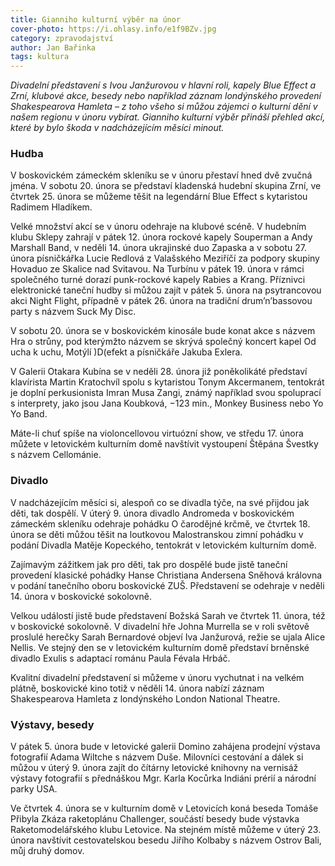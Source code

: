 ```yaml
---
title: Gianniho kulturní výběr na únor
cover-photo: https://i.ohlasy.info/e1f9BZv.jpg
category: zpravodajství
author: Jan Bařinka
tags: kultura
---
```


*Divadelní představení s Ivou Janžurovou v hlavní roli, kapely Blue Effect a Zrní, klubové akce, besedy nebo například záznam londýnského provedení Shakespearova Hamleta – z toho všeho si můžou zájemci o kulturní dění v našem regionu v únoru vybírat. Gianniho kulturní výběr přináší přehled akcí, které by bylo škoda v nadcházejícím měsíci minout.*

### Hudba

V boskovickém zámeckém skleníku se v únoru přestaví hned dvě zvučná jména. V sobotu 20. února se představí kladenská hudební skupina Zrní, ve čtvrtek 25. února se můžeme těšit na legendární Blue Effect s kytaristou Radimem Hladíkem.

Velké množství akcí se v únoru odehraje na klubové scéně. V hudebním klubu Sklepy zahrají v pátek 12. února rockové kapely Souperman a Andy Marshall Band, v neděli 14. února ukrajinské duo Zapaska a v sobotu 27. února písničkářka Lucie Redlová z Valašského Meziříčí za podpory skupiny Hovaduo ze Skalice nad Svitavou. Na Turbínu v pátek 19. února v rámci společného turné dorazí punk-rockové kapely Rabies a Krang. Příznivci elektronické taneční hudby si můžou zajít v pátek 5. února na psytrancovou akci Night Flight, případně v pátek 26. února na tradiční drum’n’bassovou party s názvem Suck My Disc.

V sobotu 20. února se v boskovickém kinosále bude konat akce s názvem Hra o strůny, pod kterýmžto názvem se skrývá společný koncert kapel Od ucha k uchu, Motýlí )D(efekt a písničkáře Jakuba Exlera.

V Galerii Otakara Kubína se v neděli 28. února již poněkolikáté představí klavírista Martin Kratochvíl spolu s kytaristou Tonym Akcermanem, tentokrát je doplní perkusionista Imran Musa Zangi, známý například svou spoluprací s interprety, jako jsou Jana Koubková, −123 min., Monkey Business nebo Yo Yo Band.

Máte-li chuť spíše na violoncellovou virtuózní show, ve středu 17. února můžete v letovickém kulturním domě navštívit vystoupení Štěpána Švestky s názvem Cellománie.

### Divadlo

V nadcházejícím měsíci si, alespoň co se divadla týče, na své přijdou jak děti, tak dospělí. V úterý 9. února divadlo Andromeda v boskovickém zámeckém skleníku odehraje pohádku O čarodějné krčmě, ve čtvrtek 18. února se děti můžou těšit na loutkovou Malostranskou zimní pohádku v podání Divadla Matěje Kopeckého, tentokrát v letovickém kulturním domě.

Zajímavým zážitkem jak pro děti, tak pro dospělé bude jistě taneční provedení klasické pohádky Hanse Christiana Andersena Sněhová královna v podání tanečního oboru boskovické ZUŠ. Představení se odehraje v neděli 14. února v boskovické sokolovně.

Velkou událostí jistě bude představení Božská Sarah ve čtvrtek 11. února, též v boskovické sokolovně. V divadelní hře Johna Murrella se v roli světově proslulé herečky Sarah Bernardové objeví Iva Janžurová, režie se ujala Alice Nellis. Ve stejný den se v letovickém kulturním domě představí brněnské divadlo Exulis s adaptací románu Paula Févala Hrbáč.

Kvalitní divadelní představení si můžeme v únoru vychutnat i na velkém plátně, boskovické kino totiž v něděli 14. února nabízí záznam Shakespearova Hamleta z londýnského London National Theatre.

### Výstavy, besedy

V pátek 5. února bude v letovické galerii Domino zahájena prodejní výstava fotografií Adama Wiltche s názvem Duše. Milovníci cestování a dálek si můžou v úterý 9. února zajít do čítárny letovické knihovny na vernisáž výstavy fotografií s přednáškou Mgr. Karla Kocůrka Indiáni prérií a národní parky USA.

Ve čtvrtek 4. února se v kulturním domě v Letovicích koná beseda Tomáše Přibyla Zkáza raketoplánu Challenger, součástí besedy bude výstavka Raketomodelářského klubu Letovice. Na stejném místě můžeme v úterý 23. února navštívit cestovatelskou besedu Jiřího Kolbaby s názvem Ostrov Bali, můj druhý domov.
